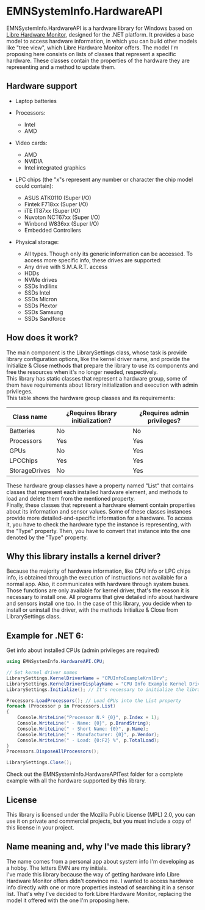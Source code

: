 # EMNSystemInfo.HardwareAPI

EMNSystemInfo.HardwareAPI is a hardware library for Windows based on [Libre Hardware Monitor](https://github.com/LibreHardwareMonitor/LibreHardwareMonitor), designed for the .NET platform. It provides a base model to access hardware information, in which you can build other models like "tree view", which Libre Hardware Monitor offers. The model I'm proposing here consists on lists of classes that represent a specific hardware. These classes contain the properties of the hardware they are representing and a method to update them.

## Hardware support
- Laptop batteries

- Processors:
  - Intel
  - AMD

- Video cards:
  - AMD
  - NVIDIA
  - Intel integrated graphics

- LPC chips (the "x"s represent any number or character the chip model could contain):
  - ASUS ATK0110 (Super I/O)
  - Fintek F718xx (Super I/O)
  - iTE IT87xx (Super I/O)
  - Nuvoton NCT67xx (Super I/O)
  - Winbond W836xx (Super I/O)
  - Embedded Controllers

- Physical storage:
  - All types. Though only its generic information can be accessed.
    To access more specific info, these drives are supported:
  - Any drive with S.M.A.R.T. access
  - HDDs
  - NVMe drives
  - SSDs Indilinx
  - SSDs Intel
  - SSDs Micron
  - SSDs Plextor
  - SSDs Samsung
  - SSDs Sandforce

## How does it work?
The main component is the LibrarySettings class, whose task is provide library configuration options, like the kernel driver name, and provide the Initialize & Close methods that prepare the library to use its components and free the resources when it's no longer needed, respectively.<br/>This library has static classes that represent a hardware group, some of them have requirements about library initialization and execution with admin privileges.<br/>This table shows the hardware group classes and its requirements:

| Class name| ¿Requires library initialization? | ¿Requires admin privileges? |
| --- | --- | --- |
| Batteries| No | No |
| Processors| Yes | Yes |
| GPUs| No | Yes |
| LPCChips| Yes | Yes |
| StorageDrives| No | Yes |

These hardware group classes have a property named "List" that contains classes that represent each installed hardware element, and methods to load and delete them from the mentioned property.<br/>Finally, these classes that represent a hardware element contain properties about its information and sensor values. Some of these classes instances provide more detailed-and-specific information for a hardware. To access it, you have to check the hardware type the instance is representing, with the "Type" property. Then, you have to convert that instance into the one denoted by the "Type" property.

## Why this library installs a kernel driver?
Because the majority of hardware information, like CPU info or LPC chips info, is obtained through the execution of instructions not available for a normal app. Also, it communicates with hardware through system buses. Those functions are only available for kernel driver, that's the reason it is necessary to install one. All programs that give detailed info about hardware and sensors install one too. In the case of this library, you decide when to install or uninstall the driver, with the methods Initialize & Close from LibrarySettings class.

## Example for .NET 6:
Get info about installed CPUs (admin privileges are required)
``` c#
using EMNSystemInfo.HardwareAPI.CPU;

// Set kernel driver names
LibrarySettings.KernelDriverName = "CPUInfoExampleKrnlDrv";
LibrarySettings.KernelDriverDisplayName = "CPU Info Example Kernel Driver";
LibrarySettings.Initialize(); // It's necessary to initialize the library to get CPU info

Processors.LoadProcessors(); // Load CPUs into the List property
foreach (Processor p in Processors.List)
{
    Console.WriteLine("Processor N.º {0}", p.Index + 1);
    Console.WriteLine(" · Name: {0}", p.BrandString);
    Console.WriteLine(" · Short Name: {0}", p.Name);
    Console.WriteLine(" · Manufacturer: {0}", p.Vendor);
    Console.WriteLine(" · Load: {0:F2} %", p.TotalLoad);
}
Processors.DisposeAllProcessors();

LibrarySettings.Close();
```
Check out the EMNSystemInfo.HardwareAPITest folder for a complete example with all the hardware supported by this library.

## License
This library is licensed under the Mozilla Public License (MPL) 2.0, you can use it on private and commercial projects, but you must include a copy of this license in your project.

## Name meaning and, why I've made this library?
The name comes from a personal app about system info I'm developing as a hobby. The letters EMN are my initials.<br/>
I've made this library because the way of getting hardware info Libre Hardware Monitor offers didn't convince me. I wanted to access hardware info directly with one or more properties instead of searching it in a sensor list. That's why I've decided to fork Libre Hardware Monitor, replacing the model it offered with the one I'm proposing here.
